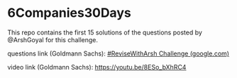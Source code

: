 # 6Companies30Days

This repo contains the first 15 solutions of the questions posted by @ArshGoyal for this challenge.

questions link (Goldmann Sachs): [#ReviseWithArsh Challenge (google.com)](https://docs.google.com/document/d/e/2PACX-1vRgrSl5zCl8P92F0qNuJyDF9v8aqfNd1UB9fQWTb-_aohzhPbZ0GOVbXvfnGHgzbWWdkf9gr7ZgM0lj/pub)

video link (Goldmann Sachs): https://youtu.be/8ESo_bXhRC4
